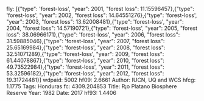 fly: [{"type": 'forest-loss', "year": 2001, "forest loss": 11.15596457},{"type": 'forest-loss', "year": 2002, "forest loss": 14.64551276},{"type": 'forest-loss', "year": 2003, "forest loss": 13.62008481},{"type": 'forest-loss', "year": 2004, "forest loss": 14.57190721},{"type": 'forest-loss', "year": 2005, "forest loss": 38.06966171},{"type": 'forest-loss', "year": 2006, "forest loss": 31.59885046},{"type": 'forest-loss', "year": 2007, "forest loss": 25.65169984},{"type": 'forest-loss', "year": 2008, "forest loss": 32.51071289},{"type": 'forest-loss', "year": 2009, "forest loss": 61.44078867},{"type": 'forest-loss', "year": 2010, "forest loss": 49.73522984},{"type": 'forest-loss', "year": 2011, "forest loss": 53.32596182},{"type": 'forest-loss', "year": 2012, "forest loss": 19.31724481}]
wdpaid: 5002
hf09: 2.6661
Author: IUCN, UQ and WCS
hfcg: 1.1775
Tags: Honduras
fc: 4309.204853
Title: R¡o Platano Biosphere Reserve
Year: 1982
Date: 2017
hf93: 1.4406
